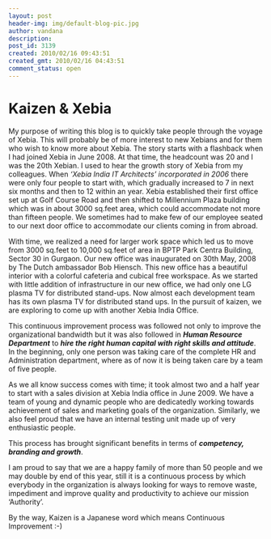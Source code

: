 ```yaml
---
layout: post
header-img: img/default-blog-pic.jpg
author: vandana
description: 
post_id: 3139
created: 2010/02/16 09:43:51
created_gmt: 2010/02/16 04:43:51
comment_status: open
---
```


# Kaizen & Xebia

<p>My purpose of writing this blog is to quickly take people through the voyage of Xebia. This will probably be of more interest to new Xebians and for them who wish to know more about Xebia. The story starts with a flashback when I had joined Xebia in June 2008. At that time, the headcount was 20 and I was the 20th Xebian. I used to hear the growth story of Xebia from my colleagues. When <em>‘Xebia India IT Architects’ incorporated in 2006</em> there were only four people to start with, which gradually increased to 7 in next six months and then to 12 within an year. Xebia established their first office set up at Golf Course Road and then shifted to Millennium Plaza building which was in about 3000 sq.feet area, which could accommodate not more than fifteen people. We sometimes had to make few of our employee seated to our next door office to accommodate our clients coming in from abroad.</p>
<p>With time, we realized a need for larger work space which led us to move from 3000 sq.feet to 10,000 sq.feet of area in BPTP Park Centra Building, Sector 30 in Gurgaon. Our new office was inaugurated on 30th May, 2008 by The Dutch ambassador Bob Hiensch. This new office has a beautiful interior with a colorful cafeteria and cubical free workspace. As we started with little addition of infrastructure in our new office, we had only one LG plasma TV for distributed stand-ups. Now almost each development team has its own plasma TV for distributed stand ups. In the pursuit of kaizen, we are exploring to come up with another Xebia India Office.</p>
<p>This continuous improvement process was followed not only to improve the organizational bandwidth but it was also followed in <strong><em>Human Resource Department</em></strong> to <strong><em>hire the right human capital with right skills and attitude</em></strong>. In the beginning, only one person was taking care of the complete HR and Administration department, where as of now it is being taken care by a team of five people.</p>
<p>As we all know success comes with time; it took almost two and a half year to start with a sales division at Xebia India office in June 2009. We have a team of young and dynamic people who are dedicatedly working towards achievement of sales and marketing goals of the organization. Similarly, we also feel proud that we have an internal testing unit made up of very enthusiastic people.</p>
<p>This process has brought significant benefits in terms of <strong><em>competency, branding and growth</em></strong>.</p>
<p>I am proud to say that we are a happy family of more than 50 people and we may double by end of this year, still it is a continuous process by which everybody in the organization is always looking for ways to remove waste, impediment and improve quality and productivity to achieve our mission ‘Authority’.</p>
<p>By the way, Kaizen is a Japanese word which means Continuous Improvement :-)</p>